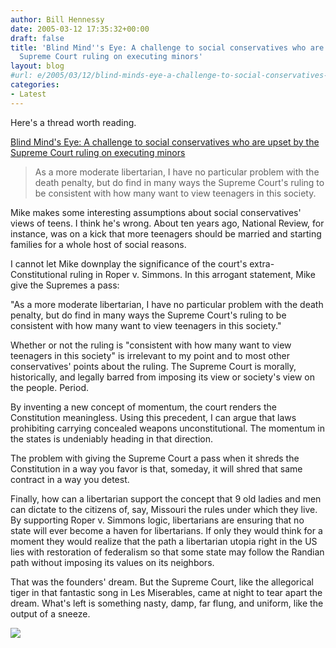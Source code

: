 ```yaml
---
author: Bill Hennessy
date: 2005-03-12 17:35:32+00:00
draft: false
title: 'Blind Mind''s Eye: A challenge to social conservatives who are upset by the
  Supreme Court ruling on executing minors'
layout: blog
#url: e/2005/03/12/blind-minds-eye-a-challenge-to-social-conservatives-who-are-upset-by-the-supreme-court-ruling-on-executing-minors/
categories:
- Latest
---
```


Here's a thread worth reading.




[Blind Mind's Eye: A challenge to social conservatives who are upset by the Supreme Court ruling on executing minors](https://www.blindmindseye.com/archives/2005/03/a_challenge_to.php)




> 

> 
> As a more moderate libertarian, I have no particular problem with the death penalty, but do find in many ways the Supreme Court's ruling to be consistent with how many want to view teenagers in this society.
> 
> 




Mike makes some interesting assumptions about social conservatives' views of teens. I think he's wrong. About ten years ago, National Review, for instance, was on a kick that more teenagers should be married and starting families for a whole host of social reasons.


I cannot let Mike downplay the significance of the court's extra-Constitutional ruling in Roper v. Simmons. In this arrogant statement, Mike give the Supremes a pass:




"As a more moderate libertarian, I have no particular problem with the death penalty, but do find in many ways the Supreme Court's ruling to be consistent with how many want to view teenagers in this society."




Whether or not the ruling is "consistent with how many want to view teenagers in this society" is irrelevant to my point and to most other conservatives' points about the ruling. The Supreme Court is morally, historically, and legally barred from imposing its view or society's view on the people. Period. 




By inventing a new concept of momentum, the court renders the Constitution meaningless. Using this precedent, I can argue that laws prohibiting carrying concealed weapons unconstitutional. The momentum in the states is undeniably heading in that direction.




The problem with giving the Supreme Court a pass when it shreds the Constitution in a way you favor is that, someday, it will shred that same contract in a way you detest. 




Finally, how can a libertarian support the concept that 9 old ladies and men can dictate to the citizens of, say, Missouri the rules under which they live. By supporting Roper v. Simmons logic, libertarians are ensuring that no state will ever become a haven for libertarians. If only they would think for a moment they would realize that the path a libertarian utopia right in the US lies with restoration of federalism so that some state may follow the Randian path without imposing its values on its neighbors. 




That was the founders' dream. But the Supreme Court, like the allegorical tiger in that fantastic song in Les Miserables, came at night to tear apart the dream. What's left is something nasty, damp, far flung, and uniform, like the output of a sneeze.

![](https://blog.billhennessy.com/aggbug.aspx?PostID=1339)


